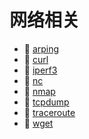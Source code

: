 # 网络相关

* 📄 [arping](siyuan://blocks/20231110105237-uu8u1pl)
* 📄 [curl](siyuan://blocks/20240612173739-ekluj2u)
* 📄 [iperf3](siyuan://blocks/20240429152237-h3ij7le)
* 📄 [nc](siyuan://blocks/20240314200041-l7hgq6t)
* 📄 [nmap](siyuan://blocks/20231211132704-dpjrmq8)
* 📄 [tcpdump](siyuan://blocks/20231214163310-dut0ld3)
* 📄 [traceroute](siyuan://blocks/20231110105237-ej1qj6t)
* 📄 [wget](siyuan://blocks/20240612173732-g2xmeci)

　　‍

　　‍

